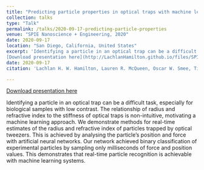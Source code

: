 ```yaml
---
title: "Predicting particle properties in optical traps with machine learning"
collection: talks
type: "Talk"
permalink: /talks/2020-09-17-predicting-particle-properties
venue: "SPIE Nanoscience + Engineering, 2020"
date: 2020-09-17
location: "San Diego, California, United States"
excerpt: 'Identifying a particle in an optical trap can be a difficult task, especially for biological samples with low contrast. The relationship of radius and refractive index to the stiffness of optical traps is non-intuitive, motivating a machine learning approach. We demonstrate methods for real-time estimates of the radius and refractive index of particles trapped by optical tweezers. This is achieved by analysing the particle’s position and force with artificial neural networks. Our network achieved binary classification of experimental particles by sampling only milliseconds of force and position values. This demonstrates that real-time particle recognition is achievable with machine learning systems.
[Download presentation here](http://LachlanHamilton.github.io/files/SPIE_Predicting_Particle_Properties_Hamilton.mp4) '
date: 2020-09-17
citation: 'Lachlan H. W. Hamilton, Lauren R. McQueen, Oscar W. Smee, Timo A. Nieminen, Halina Rubinsztein-Dunlop, and Isaac C. D. Lenton "Predicting particle properties in optical traps with machine learning", Proc. SPIE 11469, Emerging Topics in Artificial Intelligence 2020, 114691Z (17 September 2020); https://doi.org/10.1117/12.2581341'

---
```


[Download presentation here](http://LachlanHamilton.github.io/files/SPIE_Predicting_Particle_Properties_Hamilton.mp4)

Identifying a particle in an optical trap can be a difficult task, especially for biological samples with low contrast. The relationship of radius and refractive index to the stiffness of optical traps is non-intuitive, motivating a machine learning approach. We demonstrate methods for real-time estimates of the radius and refractive index of particles trapped by optical tweezers. This is achieved by analysing the particle’s position and force with artificial neural networks. Our network achieved binary classification of experimental particles by sampling only milliseconds of force and position values. This demonstrates that real-time particle recognition is achievable with machine learning systems.


